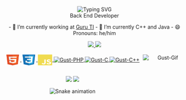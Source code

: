 ### 

<div align="center">
<div>
 <img src="https://readme-typing-svg.herokuapp.com?color=%23DD6387&center=true&vCenter=true&lines=Hello!+I+am+Gustavo+Ribeiro!;Welcome+to+my+profile!" alt="Typing SVG">
<br>
  Back End Developer
</div>

<p>
- 🔭 I’m currently working at <a href="http://www.guruti.com.br">Guru TI</a>
- 🌱 I’m currently C++ and Java
- 😄 Pronouns: he/him
</p>

<div align="center">
  <a href="https://github.com/GustRib">
  <img height="180em" src="https://github-readme-stats.vercel.app/api?username=GustRib&show_icons=true&theme=dark&include_all_commits=true&count_private=true"/>
  <img height="180em" src="https://github-readme-stats.vercel.app/api/top-langs/?username=GustRib&layout=compact&langs_count=7&theme=dark"/>
</div>

  <div style="display: inline_block"><br>
  <img align="center" alt="Gust-HTML" height="30" width="40" src="https://raw.githubusercontent.com/devicons/devicon/master/icons/html5/html5-original.svg">
  <img align="center" alt="Gust-CSS" height="30" width="40" src="https://raw.githubusercontent.com/devicons/devicon/master/icons/css3/css3-original.svg">
  <img align="center" alt="Gust-Js" height="30" width="40" src="https://raw.githubusercontent.com/devicons/devicon/master/icons/javascript/javascript-plain.svg">
  <img align="center" alt="Gust-PHP" height="30" width="40" src="https://cdn.jsdelivr.net/gh/devicons/devicon/icons/php/php-original.svg" />
  <img align="center" alt="Gust-C" height="30" width="40" src="https://cdn.jsdelivr.net/gh/devicons/devicon/icons/c/c-original.svg" />
  <img align="center" alt="Gust-C++" height="30" width="40" src="https://cdn.jsdelivr.net/gh/devicons/devicon/icons/cplusplus/cplusplus-original.svg" />
  <img align="right" alt="Gust-Gif" height="120" width="120" src ="https://cdn.discordapp.com/attachments/393251059163987982/931313731428827136/giphy_3.gif"

</div>
  
 ##
  
<div>
  <a href="https://instagram.com/r_gustt" target="_blank"><img src="https://img.shields.io/badge/-Instagram-%23E4405F?style=for-the-badge&logo=instagram&logoColor=white" target="_blank"></a>
  <a href="https://www.linkedin.com/in/gustavo-ribeiro-1a3026224/" target="_blank"><img src="https://img.shields.io/badge/-LinkedIn-%230077B5?style=for-the-badge&logo=linkedin&logoColor=white" target="_blank"></a> 
  
   ![Snake animation](https://github.com/GustRib/GustRib/blob/output/github-contribution-grid-snake.svg)
 
</div>
